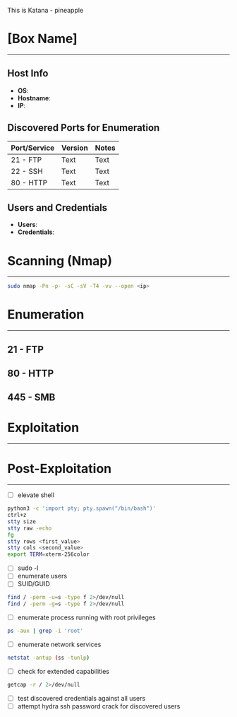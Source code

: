<!-- ---
layout: default
title: Katana
parent: Proving Grounds - Linux
nav_order: 2
--- -->

This is Katana - pineapple

# [Box Name]

---

## Host Info

- **OS**:
- **Hostname**:
- **IP**:

## Discovered Ports for Enumeration

| Port/Service | Version | Notes |
| ------------ | ------- | ----- |
| 21 - FTP     | Text    | Text  |
| 22 - SSH     | Text    | Text  |
| 80 - HTTP    | Text    | Text  |

## Users and Credentials

- **Users**:
- **Credentials**:

# Scanning (Nmap)

---

```bash
sudo nmap -Pn -p- -sC -sV -T4 -vv --open <ip>
```

# Enumeration

---

## 21 - FTP

## 80 - HTTP

## 445 - SMB

# Exploitation

---

# Post-Exploitation

---

- [ ] elevate shell

```bash
python3 -c 'import pty; pty.spawn("/bin/bash")'
ctrl+z
stty size
stty raw -echo
fg
stty rows <first_value>
stty cols <second_value>
export TERM=xterm-256color
```

- [ ] sudo -l
- [ ] enumerate users
- [ ] SUID/GUID

```bash
find / -perm -u=s -type f 2>/dev/null
find / -perm -g=s -type f 2>/dev/null
```

- [ ] enumerate process running with root privileges

```bash
ps -aux | grep -i 'root'
```

- [ ] enumerate network services

```bash
netstat -antup (ss -tunlp)
```

- [ ] check for extended capabilities

```bash
getcap -r / 2>/dev/null
```

- [ ] test discovered credentials against all users
- [ ] attempt hydra ssh password crack for discovered users
